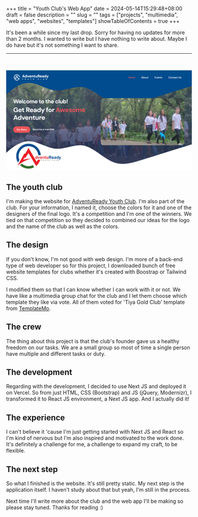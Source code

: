 +++
title = "Youth Club's Web App"
date = 2024-05-14T15:29:48+08:00
draft = false
description = ""
slug = ""
tags = ["projects", "multimedia", "web apps", "websites", "templates"]
showTableOfContents = true
+++

It's been a while since my last drop. Sorry for having no updates for more than 2 months. I wanted to write but I have nothing to write about. Maybe I do have but it's not something I want to share.

---
<br>

![AdventuReady Youth Club - Homepage](homepage.png)

## The youth club

I'm making the website for [AdventuReady Youth Club](https://www.facebook.com/AdventuReadyYouthClub). I'm also part of the club. For your information, I named it, choose the colors for it and one of the designers of the final logo. It's a competition and I'm one of the winners. We tied on that competition so they decided to combined our ideas for the logo and the name of the club as well as the colors.

## The design
If you don't know, I'm not good with web design. I'm more of a back-end type of web developer so for this project, I downloaded bunch of free website templates for clubs whether it's created with Boostrap or Tailwind CSS.

I modified them so that I can know whether I can work with it or not. We have like a multimedia group chat for the club and I let them choose which template they like via vote. All of them voted for 'Tiya Gold Club' template from [TemplateMo](https://templatemo.com).

## The crew
The thing about this project is that the club's founder gave us a healthy freedom on our tasks. We are a small group so most of time a single person have multiple and different tasks or duty.

## The development
Regarding with the development, I decided to use Next JS and deployed it on Vercel. So from just HTML, CSS (Bootstrap) and JS (jQuery, Modernizr), I transformed it to React JS environment, a Next JS app. And I actually did it!

## The experience
I can't believe it 'cause I'm just getting started with Next JS and React so I'm kind of nervous but I'm also inspired and motivated to the work done. It's definitely a challenge for me, a challenge to expand my craft, to be flexible.

## The next step
So what I finished is the website. It's still pretty static. My next step is the application itself. I haven't study about that but yeah, I'm still in the process.

Next time I'll write more about the club and the web app I'll be making so please stay tuned. Thanks for reading :)
